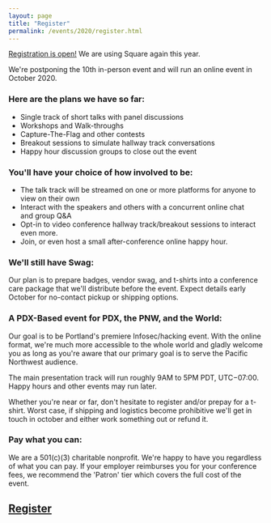 ```yaml
---
layout: page
title: "Register"
permalink: /events/2020/register.html
---
```


<a href="https://checkout.square.site/buy/WFJ3UM7APMY2BPARQRPGXCXK">Registration is open!</a> We are using Square again this year.

We're postponing the 10th in-person event and will run an online event in October 2020.

### Here are the plans we have so far:
* Single track of short talks with panel discussions
* Workshops and Walk-throughs
* Capture-The-Flag and other contests
* Breakout sessions to simulate hallway track conversations
* Happy hour discussion groups to close out the event

### You'll have your choice of how involved to be:
* The talk track will be streamed on one or more platforms for anyone to view on their own
* Interact with the speakers and others with a concurrent online chat and group Q&A
* Opt-in to video conference hallway track/breakout sessions to interact even more.
* Join, or even host a small after-conference online happy hour.

### We'll still have Swag:
Our plan is to prepare badges, vendor swag, and t-shirts into a conference care package that we'll distribute before the event. Expect details early October for no-contact pickup or shipping options.

### A PDX-Based event for PDX, the PNW, and the World:
Our goal is to be Portland's premiere Infosec/hacking event. With the online format, we're much more accessible to the whole world and gladly welcome you as long as you're aware that our primary goal is to serve the Pacific Northwest audience.

The main presentation track will run roughly 9AM to 5PM PDT, UTC−07:00. Happy hours and other events may run later.

Whether you're near or far, don't hesitate to register and/or prepay for a t-shirt. Worst case, if shipping and logistics become prohibitive we'll get in touch in october and either work something out or refund it.

### Pay what you can:
We are a 501(c)(3) charitable nonprofit. We're happy to have you regardless of what you can pay. If your employer reimburses you for your conference fees, we recommend the 'Patron' tier which covers the full cost of the event.

## <a href="https://checkout.square.site/buy/WFJ3UM7APMY2BPARQRPGXCXK">Register</a>
